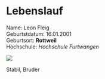 # Lebenslauf

Name: Leon Fleig  
Geburtstdatum: 16.01.2001  
Geburtsort: **Rottweil**  
Hochschule: *Hochschule Furtwangen*

![](20190220_175533.jpg)

Stabil, Bruder
